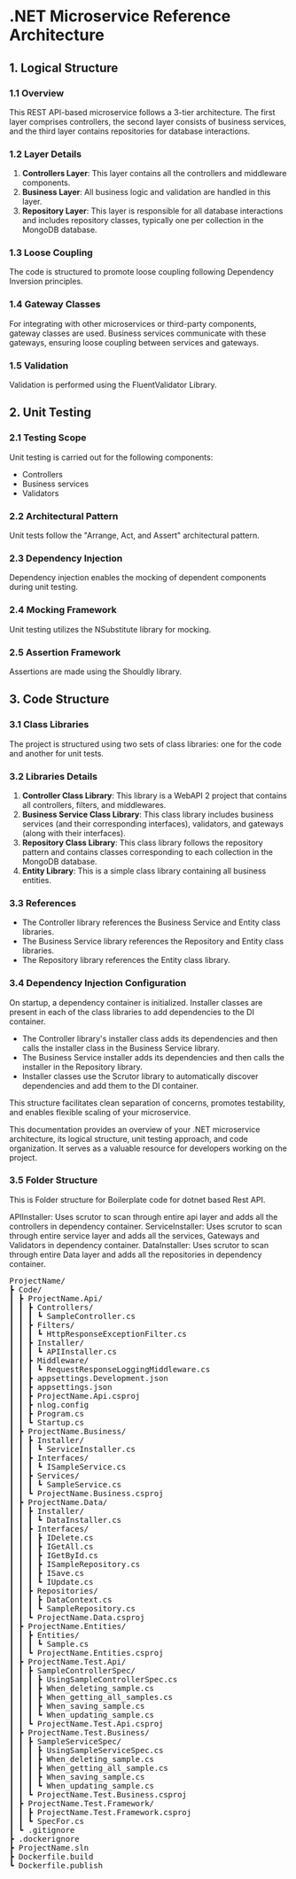 # .NET Microservice Reference Architecture

## 1. Logical Structure

### 1.1 Overview
This REST API-based microservice follows a 3-tier architecture. The first layer comprises controllers, the second layer consists of business services, and the third layer contains repositories for database interactions.

### 1.2 Layer Details
1. **Controllers Layer**: This layer contains all the controllers and middleware components.
2. **Business Layer**: All business logic and validation are handled in this layer.
3. **Repository Layer**: This layer is responsible for all database interactions and includes repository classes, typically one per collection in the MongoDB database.

### 1.3 Loose Coupling
The code is structured to promote loose coupling following Dependency Inversion principles.

### 1.4 Gateway Classes
For integrating with other microservices or third-party components, gateway classes are used. Business services communicate with these gateways, ensuring loose coupling between services and gateways.

### 1.5 Validation
Validation is performed using the FluentValidator Library.

## 2. Unit Testing

### 2.1 Testing Scope
Unit testing is carried out for the following components:
- Controllers
- Business services
- Validators

### 2.2 Architectural Pattern
Unit tests follow the "Arrange, Act, and Assert" architectural pattern.

### 2.3 Dependency Injection
Dependency injection enables the mocking of dependent components during unit testing.

### 2.4 Mocking Framework
Unit testing utilizes the NSubstitute library for mocking.

### 2.5 Assertion Framework
Assertions are made using the Shouldly library.

## 3. Code Structure

### 3.1 Class Libraries
The project is structured using two sets of class libraries: one for the code and another for unit tests.

### 3.2 Libraries Details
1. **Controller Class Library**: This library is a WebAPI 2 project that contains all controllers, filters, and middlewares.
2. **Business Service Class Library**: This class library includes business services (and their corresponding interfaces), validators, and gateways (along with their interfaces).
3. **Repository Class Library**: This class library follows the repository pattern and contains classes corresponding to each collection in the MongoDB database.
4. **Entity Library**: This is a simple class library containing all business entities.

### 3.3 References
- The Controller library references the Business Service and Entity class libraries.
- The Business Service library references the Repository and Entity class libraries.
- The Repository library references the Entity class library.

### 3.4 Dependency Injection Configuration
On startup, a dependency container is initialized. Installer classes are present in each of the class libraries to add dependencies to the DI container.
   - The Controller library's installer class adds its dependencies and then calls the installer class in the Business Service library.
   - The Business Service installer adds its dependencies and then calls the installer in the Repository library.
   - Installer classes use the Scrutor library to automatically discover dependencies and add them to the DI container.

This structure facilitates clean separation of concerns, promotes testability, and enables flexible scaling of your microservice.

This documentation provides an overview of your .NET microservice architecture, its logical structure, unit testing approach, and code organization. It serves as a valuable resource for developers working on the project.

### 3.5 Folder Structure

This is Folder structure for Boilerplate code for dotnet based Rest API. 

APIInstaller: Uses scrutor to scan through entire api layer and adds all the controllers in dependency container.
ServiceInstaller: Uses scrutor to scan through entire service layer and adds all the services, Gateways and Validators in dependency container.
DataInstaller: Uses scrutor to scan through entire Data layer and adds all the repositories in dependency container.

<pre>
ProjectName/
┣ Code/
┃ ┣ ProjectName.Api/
┃ ┃ ┣ Controllers/
┃ ┃ ┃ ┗ SampleController.cs
┃ ┃ ┣ Filters/
┃ ┃ ┃ ┗ HttpResponseExceptionFilter.cs
┃ ┃ ┣ Installer/
┃ ┃ ┃ ┗ APIInstaller.cs
┃ ┃ ┣ Middleware/
┃ ┃ ┃ ┗ RequestResponseLoggingMiddleware.cs
┃ ┃ ┣ appsettings.Development.json
┃ ┃ ┣ appsettings.json
┃ ┃ ┣ ProjectName.Api.csproj
┃ ┃ ┣ nlog.config
┃ ┃ ┣ Program.cs
┃ ┃ ┗ Startup.cs
┃ ┣ ProjectName.Business/
┃ ┃ ┣ Installer/
┃ ┃ ┃ ┗ ServiceInstaller.cs
┃ ┃ ┣ Interfaces/
┃ ┃ ┃ ┗ ISampleService.cs
┃ ┃ ┣ Services/
┃ ┃ ┃ ┗ SampleService.cs
┃ ┃ ┗ ProjectName.Business.csproj
┃ ┣ ProjectName.Data/
┃ ┃ ┣ Installer/
┃ ┃ ┃ ┗ DataInstaller.cs
┃ ┃ ┣ Interfaces/
┃ ┃ ┃ ┣ IDelete.cs
┃ ┃ ┃ ┣ IGetAll.cs
┃ ┃ ┃ ┣ IGetById.cs
┃ ┃ ┃ ┣ ISampleRepository.cs
┃ ┃ ┃ ┣ ISave.cs
┃ ┃ ┃ ┗ IUpdate.cs
┃ ┃ ┣ Repositories/
┃ ┃ ┃ ┣ DataContext.cs
┃ ┃ ┃ ┗ SampleRepository.cs
┃ ┃ ┗ ProjectName.Data.csproj
┃ ┣ ProjectName.Entities/
┃ ┃ ┣ Entities/
┃ ┃ ┃ ┗ Sample.cs
┃ ┃ ┗ ProjectName.Entities.csproj
┃ ┣ ProjectName.Test.Api/
┃ ┃ ┣ SampleControllerSpec/
┃ ┃ ┃ ┣ UsingSampleControllerSpec.cs
┃ ┃ ┃ ┣ When_deleting_sample.cs
┃ ┃ ┃ ┣ When_getting_all_samples.cs
┃ ┃ ┃ ┣ When_saving_sample.cs
┃ ┃ ┃ ┗ When_updating_sample.cs
┃ ┃ ┗ ProjectName.Test.Api.csproj
┃ ┣ ProjectName.Test.Business/
┃ ┃ ┣ SampleServiceSpec/
┃ ┃ ┃ ┣ UsingSampleServiceSpec.cs
┃ ┃ ┃ ┣ When_deleting_sample.cs
┃ ┃ ┃ ┣ When_getting_all_sample.cs
┃ ┃ ┃ ┣ When_saving_sample.cs
┃ ┃ ┃ ┗ When_updating_sample.cs
┃ ┃ ┗ ProjectName.Test.Business.csproj
┃ ┣ ProjectName.Test.Framework/
┃ ┃ ┣ ProjectName.Test.Framework.csproj
┃ ┃ ┗ SpecFor.cs
┃ ┗ .gitignore
┣ .dockerignore
┣ ProjectName.sln
┣ Dockerfile.build
┗ Dockerfile.publish
</pre>